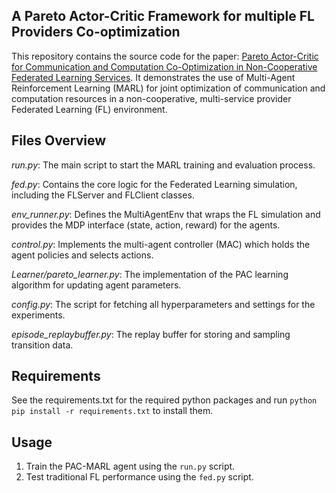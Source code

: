 ## A Pareto Actor-Critic Framework for multiple FL Providers Co-optimization

This repository contains the source code for the paper: [Pareto Actor-Critic for Communication and
Computation Co-Optimization in Non-Cooperative
Federated Learning Services](https://arxiv.org/abs/2508.16037). It demonstrates the use of Multi-Agent Reinforcement Learning (MARL) for joint optimization of communication and computation resources in a non-cooperative, multi-service provider Federated Learning (FL) environment.

## Files Overview
*run.py*: The main script to start the MARL training and evaluation process.

*fed.py*: Contains the core logic for the Federated Learning simulation, including the FLServer and FLClient classes.

*env_runner.py*: Defines the MultiAgentEnv that wraps the FL simulation and provides the MDP interface (state, action, reward) for the agents.

*control.py*: Implements the multi-agent controller (MAC) which holds the agent policies and selects actions.

*Learner/pareto_learner.py*: The implementation of the PAC learning algorithm for updating agent parameters.

*config.py*: The script for fetching all hyperparameters and settings for the experiments.

*episode_replaybuffer.py*: The replay buffer for storing and sampling transition data.

## Requirements
See the requirements.txt for the required python packages and run ```python 
pip install -r requirements.txt``` to install them.


## Usage
1. Train the PAC-MARL agent using the ```run.py``` script.
2. Test traditional FL performance using the ```fed.py``` script.
